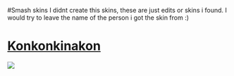 #Smash skins
I didnt create this skins, these are just edits or skins i found. I would try to leave the name of the person i got the skin from :)

# [Konkonkinakon](https://drive.google.com/file/d/1FsFyoXY9Xk14CZfxk1G5k90XL8_2QyV1/view?usp=sharing) 
![](https://i.imgur.com/REUHtFz.jpg)
